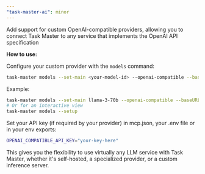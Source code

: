```yaml
---
"task-master-ai": minor
---
```


Add support for custom OpenAI-compatible providers, allowing you to connect Task Master to any service that implements the OpenAI API specification

**How to use:**

Configure your custom provider with the `models` command:

```bash
task-master models --set-main <your-model-id> --openai-compatible --baseURL <your-api-endpoint>
```

Example:

```bash
task-master models --set-main llama-3-70b --openai-compatible --baseURL http://localhost:8000/v1
# Or for an interactive view
task-master models --setup
```

Set your API key (if required by your provider) in mcp.json, your .env file or in your env exports:

```bash
OPENAI_COMPATIBLE_API_KEY="your-key-here"
```

This gives you the flexibility to use virtually any LLM service with Task Master, whether it's self-hosted, a specialized provider, or a custom inference server.
